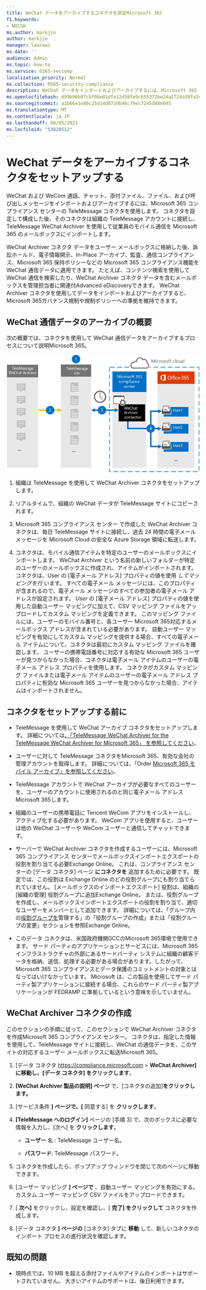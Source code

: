 ```yaml
---
title: WeChat データをアーカイブするコネクタを設定Microsoft 365
f1.keywords:
- NOCSH
ms.author: markjjo
author: markjjo
manager: laurawi
ms.date: ''
audience: Admin
ms.topic: how-to
ms.service: O365-seccomp
localization_priority: Normal
ms.collection: M365-security-compliance
description: WeChat データをインポートおよびアーカイブするには、Microsoft 365 コンプライアンス センターでコネクタを設定して使用Microsoft 365。
ms.openlocfilehash: d99b96b97cbf0be01dfe12d38fe9c655372be24a2724a30fa3cb33be68932381
ms.sourcegitcommit: a1b66e1e80c25d14d67a9b46c79ec7245d88e045
ms.translationtype: MT
ms.contentlocale: ja-JP
ms.lasthandoff: 08/05/2021
ms.locfileid: "53820512"
---
```

# <a name="set-up-a-connector-to-archive-wechat-data"></a>WeChat データをアーカイブするコネクタをセットアップする

WeChat および WeCom 通話、チャット、添付ファイル、ファイル、および呼び出しメッセージをインポートおよびアーカイブするには、Microsoft 365 コンプライアンス センターの TeleMessage コネクタを使用します。 コネクタを設定して構成した後、そのコネクタは組織の TeleMessage アカウントに接続し、TeleMessage WeChat Archiver を使用して従業員のモバイル通信を Microsoft 365 のメールボックスにインポートします。

WeChat Archiver コネクタ データをユーザー メールボックスに格納した後、訴訟ホールド、電子情報開示、In-Place アーカイブ、監査、通信コンプライアンス、Microsoft 365 保持ポリシーなどの Microsoft 365 コンプライアンス機能を WeChat 通信データに適用できます。 たとえば、コンテンツ検索を使用して WeChat 通信を検索したり、WeChat Archiver コネクタ データを含むメールボックスを管理担当者に関連付Advanced eDiscoveryできます。 WeChat Archiver コネクタを使用してデータをインポートおよびアーカイブすると、Microsoft 365ガバナンス規制や規制ポリシーへの準拠を維持できます。

## <a name="overview-of-archiving-wechat-communication-data"></a>WeChat 通信データのアーカイブの概要

次の概要では、コネクタを使用して WeChat 通信データをアーカイブするプロセスについて説明Microsoft 365。

![WeChat Archiver データのアーカイブ ワークフロー](../media/WeChatConnectorWorkflow.png)

1. 組織は TeleMessage を使用して WeChat Archiver コネクタをセットアップします。

2. リアルタイムで、組織の WeChat データが TeleMessage サイトにコピーされます。

3. Microsoft 365 コンプライアンス センター で作成した WeChat Archiver コネクタは、毎日 TeleMessage サイトに接続し、過去 24 時間の電子メール メッセージを Microsoft Cloud の安全な Azure Storage 領域に転送します。

4. コネクタは、モバイル通信アイテムを特定のユーザーのメールボックスにインポートします。 WeChat Archiver という名前の新しいフォルダーが特定のユーザーのメールボックスに作成され、アイテムがインポートされます。 コネクタは、User の [電子メール アドレス] プロパティの値を使用 *してマッピングを行* います。 すべての電子メール メッセージには、このプロパティが含まれるので、電子メール メッセージのすべての参加者の電子メール アドレスが設定されます。 *User* の [電子メール アドレス] プロパティの値を使用した自動ユーザー マッピングに加えて、CSV マッピング ファイルをアップロードしてカスタム マッピングを定義できます。 このマッピング ファイルには、ユーザーのモバイル番号と、各ユーザー Microsoft 365対応するメールボックス アドレスが含まれている必要があります。 自動ユーザー マッピングを有効にしてカスタム マッピングを提供する場合、すべての電子メール アイテムについて、コネクタは最初にカスタム マッピング ファイルを確認します。 ユーザーの携帯電話番号に対応する有効な Microsoft 365 ユーザーが見つからなかった場合、コネクタは電子メール アイテムのユーザーの電子メール アドレス プロパティを使用します。 コネクタがカスタム マッピング ファイルまたは電子メール アイテムのユーザーの電子メール アドレス プロパティに有効な Microsoft 365 ユーザーを見つからなかった場合、アイテムはインポートされません。

## <a name="before-you-set-up-a-connector"></a>コネクタをセットアップする前に

- TeleMessage を使用して WeChat アーカイブ コネクタをセットアップします。 詳細については[、「TeleMessage WeChat Archiver for the TeleMessage WeChat Archiver for Microsoft 365」 を参照してください](https://www.telemessage.com/microsoft-365-activation-for-wechat-archiver/)。

- ユーザーに対して TeleMessage コネクタをMicrosoft 365、有効な会社の管理アカウントを取得します。 詳細については、「Order [Microsoft 365 モバイル アーカイブ」を参照してください](https://www.telemessage.com/mobile-archiver/order-mobile-archiver-for-microsoft-365/)。

- TeleMessage アカウントで WeChat アーカイブが必要なすべてのユーザーを、ユーザーのアカウントに使用されるのと同じ電子メール アドレスMicrosoft 365します。

- 組織のユーザーの携帯電話に Tencent WeCom アプリをインストールし、アクティブ化する必要があります。 WeCom アプリを使用すると、ユーザーは他の WeChat ユーザーや WeCom ユーザーと通信してチャットできます。

- サーバーで WeChat Archiver コネクタを作成するユーザーには、Microsoft 365 コンプライアンス センターでメールボックスインポートエクスポートの役割を割り当てる必要Exchange Online。 これは、コンプライアンス センターの [データ コネクタ] ページ **にコネクタを** 追加するために必要です。 既定では、この役割は Exchange Online のどの役割グループにも割り当てられていません。 [メールボックスのインポートエクスポート] 役割は、組織の [組織の管理] 役割グループに追加Exchange Online。 または、役割グループを作成し、メールボックスインポートエクスポートの役割を割り当て、適切なユーザーをメンバーとして追加できます。 詳細については、「グループ内の[役割グループを](/Exchange/permissions-exo/role-groups#create-role-groups)管理[](/Exchange/permissions-exo/role-groups#modify-role-groups)する」の「役割グループの作成」または「役割グループの変更」セクションを参照Exchange Online。

- このデータ コネクタは、米国政府機関GCCのMicrosoft 365環境で使用できます。 サード パーティのアプリケーションとサービスには、Microsoft 365 インフラストラクチャの外部にあるサードパーティ システムに組織の顧客データを格納、送信、処理する必要がある場合があります。したがって、Microsoft 365 コンプライアンスとデータ保護のコミットメントの対象とはなってはいけなかっています。 Microsoft は、この製品を使用してサード パーティ製アプリケーションに接続する場合、これらのサード パーティ製アプリケーションが FEDRAMP に準拠しているという意味を示していません。

## <a name="create-a-wechat-archiver-connector"></a>WeChat Archiver コネクタの作成

このセクションの手順に従って、このセクションで WeChat Archiver コネクタを作成Microsoft 365 コンプライアンス センター。 コネクタは、指定した情報を使用して、TeleMessage サイトに接続し、WeChat の通信データを、このサイトの対応するユーザー メールボックスに転送Microsoft 365。

1. [データ コネクタ <https://compliance.microsoft.com>   >  **WeChat Archiver] に移動し、[データ コネクタ] をクリックします**。

2. **[WeChat Archiver 製品の説明] ページ** で、[コネクタの追加]**をクリックします。**

3. [サービス条件 **] ページで、[** 同意する] を **クリックします**。

4. **[TeleMessage へのログイン]** ページの [手順 3] で、次のボックスに必要な情報を入力し、[次へ] を **クリックします**。

    - **ユーザー** 名 : TeleMessage ユーザー名。

    - **パスワード**: TeleMessage パスワード。

5. コネクタを作成したら、ポップアップ ウィンドウを閉じて次のページに移動できます。

6. [ユーザー マッピング **] ページで** 、自動ユーザー マッピングを有効にする。 カスタム ユーザー マッピング CSV ファイルをアップロードできます。

7. [ **次へ]** をクリックし、設定を確認し、[ **完了] をクリックして** コネクタを作成します。

8. [データ コネクタ **] ページの** [コネクタ] タブに **移動** して、新しいコネクタのインポート プロセスの進行状況を確認します。

## <a name="known-issues"></a>既知の問題

- 現時点では、10 MB を超える添付ファイルやアイテムのインポートはサポートされていません。 大きいアイテムのサポートは、後日利用できます。
